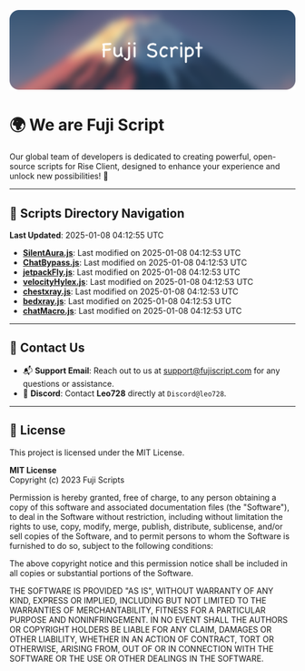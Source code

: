 ![Banner](.github/b.webp)

# 🌍 **We are Fuji Script**

Our global team of developers is dedicated to creating powerful, open-source scripts for Rise Client, designed to enhance your experience and unlock new possibilities! 🌟

---
<!-- SCRIPTS_NAVIGATION_START -->
## 📂 **Scripts Directory Navigation**

**Last Updated**: 2025-01-08 04:12:55 UTC

- **[SilentAura.js](scripts/SilentAura.js)**: Last modified on 2025-01-08 04:12:53 UTC
- **[ChatBypass.js](scripts/ChatBypass.js)**: Last modified on 2025-01-08 04:12:53 UTC
- **[jetpackFly.js](scripts/jetpackFly.js)**: Last modified on 2025-01-08 04:12:53 UTC
- **[velocityHylex.js](scripts/velocityHylex.js)**: Last modified on 2025-01-08 04:12:53 UTC
- **[chestxray.js](scripts/chestxray.js)**: Last modified on 2025-01-08 04:12:53 UTC
- **[bedxray.js](scripts/bedxray.js)**: Last modified on 2025-01-08 04:12:53 UTC
- **[chatMacro.js](scripts/chatMacro.js)**: Last modified on 2025-01-08 04:12:53 UTC

<!-- SCRIPTS_NAVIGATION_END -->

---

## 💬 **Contact Us**  
- 📬 **Support Email**: Reach out to us at [support@fujiscript.com](mailto:support@fujiscript.com) for any questions or assistance.  
- 💬 **Discord**: Contact **Leo728** directly at `Discord@leo728`.

---

## 📜 **License**

This project is licensed under the MIT License.  

**MIT License**  
Copyright (c) 2023 Fuji Scripts  

Permission is hereby granted, free of charge, to any person obtaining a copy of this software and associated documentation files (the "Software"), to deal in the Software without restriction, including without limitation the rights to use, copy, modify, merge, publish, distribute, sublicense, and/or sell copies of the Software, and to permit persons to whom the Software is furnished to do so, subject to the following conditions:  

The above copyright notice and this permission notice shall be included in all copies or substantial portions of the Software.  

THE SOFTWARE IS PROVIDED "AS IS", WITHOUT WARRANTY OF ANY KIND, EXPRESS OR IMPLIED, INCLUDING BUT NOT LIMITED TO THE WARRANTIES OF MERCHANTABILITY, FITNESS FOR A PARTICULAR PURPOSE AND NONINFRINGEMENT. IN NO EVENT SHALL THE AUTHORS OR COPYRIGHT HOLDERS BE LIABLE FOR ANY CLAIM, DAMAGES OR OTHER LIABILITY, WHETHER IN AN ACTION OF CONTRACT, TORT OR OTHERWISE, ARISING FROM, OUT OF OR IN CONNECTION WITH THE SOFTWARE OR THE USE OR OTHER DEALINGS IN THE SOFTWARE.  
